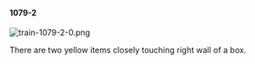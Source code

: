 #### 1079-2
![train-1079-2-0.png](https://github.com/lil-lab/nlvr/raw/master/nlvr/train/images/12/train-1079-2-0.png "train-1079-2-0.png")

There are two yellow items closely touching right wall of a box.